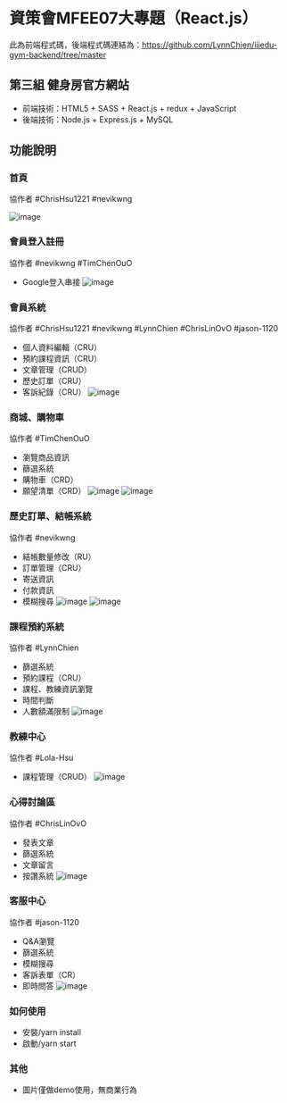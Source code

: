 # 資策會MFEE07大專題（React.js）
此為前端程式碼，後端程式碼連結為：https://github.com/LynnChien/iiiedu-gym-backend/tree/master

## 第三組 健身房官方網站
+ 前端技術：HTML5 + SASS + React.js + redux + JavaScript
+ 後端技術：Node.js + Express.js + MySQL

## 功能說明
### 首頁
協作者 #ChrisHsu1221 #nevikwng

![image](https://github.com/LynnChien/iiiedu-gym-frontend/blob/master/public/readMeImg/首頁.png)

### 會員登入註冊
協作者 #nevikwng #TimChenOuO

+ Google登入串接
![image](https://github.com/LynnChien/iiiedu-gym-frontend/blob/master/public/readMeImg/會員登入註冊.png)

### 會員系統
協作者 #ChrisHsu1221 #nevikwng #LynnChien #ChrisLinOvO #jason-1120

+ 個人資料編輯（CRU）
+ 預約課程資訊（CRU）
+ 文章管理（CRUD）
+ 歷史訂單（CRU）
+ 客訴紀錄（CRU）
![image](https://github.com/LynnChien/iiiedu-gym-frontend/blob/master/public/readMeImg/會員中心.png)

### 商城、購物車
協作者 #TimChenOuO

+ 瀏覽商品資訊
+ 篩選系統
+ 購物車（CRD）
+ 願望清單（CRD）
![image](https://github.com/LynnChien/iiiedu-gym-frontend/blob/master/public/readMeImg/商城.png)
![image](https://github.com/LynnChien/iiiedu-gym-frontend/blob/master/public/readMeImg/購物車.png)

### 歷史訂單、結帳系統
協作者 #nevikwng

+ 結帳數量修改（RU）
+ 訂單管理（CRU）
+ 寄送資訊
+ 付款資訊
+ 模糊搜尋
![image](https://github.com/LynnChien/iiiedu-gym-frontend/blob/master/public/readMeImg/歷史訂單.png)
![image](https://github.com/LynnChien/iiiedu-gym-frontend/blob/master/public/readMeImg/結帳系統.png)

### 課程預約系統
協作者 #LynnChien

+ 篩選系統
+ 預約課程（CRU）
+ 課程、教練資訊瀏覽
+ 時間判斷
+ 人數額滿限制
![image](https://github.com/LynnChien/iiiedu-gym-frontend/blob/master/public/readMeImg/課程預約.png)

### 教練中心
協作者 #Lola-Hsu

+ 課程管理（CRUD）
![image](https://github.com/LynnChien/iiiedu-gym-frontend/blob/master/public/readMeImg/教練中心.png)

### 心得討論區
協作者 #ChrisLinOvO

+ 發表文章
+ 篩選系統
+ 文章留言
+ 按讚系統
![image](https://github.com/LynnChien/iiiedu-gym-frontend/blob/master/public/readMeImg/心得討論.png)

### 客服中心
協作者 #jason-1120

+ Q&A瀏覽
+ 篩選系統
+ 模糊搜尋
+ 客訴表單（CR）
+ 即時問答
![image](https://github.com/LynnChien/iiiedu-gym-frontend/blob/master/public/readMeImg/客服中心.png)

### 如何使用
+ 安裝/yarn install
+ 啟動/yarn start

### 其他
+ 圖片僅做demo使用，無商業行為
